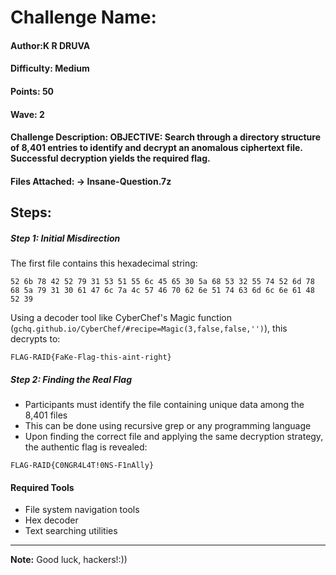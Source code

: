 # Challenge Name: 
#### Author:K R DRUVA

#### Difficulty: Medium

#### Points: 50

#### Wave: 2


#### Challenge Description: OBJECTIVE: Search through a directory structure of 8,401 entries to identify and decrypt an anomalous ciphertext file. Successful decryption yields the required flag.


#### Files Attached: -> Insane-Question.7z



## Steps:
##### Step 1: Initial Misdirection
The first file contains this hexadecimal string:
```
52 6b 78 42 52 79 31 53 51 55 6c 45 65 30 5a 68 53 32 55 74 52 6d 78 68 5a 79 31 30 61 47 6c 7a 4c 57 46 70 62 6e 51 74 63 6d 6c 6e 61 48 52 39
```

Using a decoder tool like CyberChef's Magic function (`gchq.github.io/CyberChef/#recipe=Magic(3,false,false,'')`), this decrypts to:
```
FLAG-RAID{FaKe-Flag-this-aint-right}
```

##### Step 2: Finding the Real Flag
- Participants must identify the file containing unique data among the 8,401 files
- This can be done using recursive grep or any programming language
- Upon finding the correct file and applying the same decryption strategy, the authentic flag is revealed:
```
FLAG-RAID{C0NGR4L4T!0NS-F1nAlly}
```

#### Required Tools
- File system navigation tools
- Hex decoder
- Text searching utilities

---
**Note:** Good luck, hackers!:))
